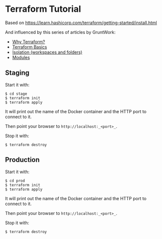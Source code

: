# Terraform Tutorial

Based on https://learn.hashicorp.com/terraform/getting-started/install.html

And influenced by this series of articles by GruntWork:

- [Why Terraform?](https://blog.gruntwork.io/why-we-use-terraform-and-not-chef-puppet-ansible-saltstack-or-cloudformation-7989dad2865c)
- [Terraform Basics](https://blog.gruntwork.io/an-introduction-to-terraform-f17df9c6d180)
- [Isolation (workspaces and folders)](https://blog.gruntwork.io/how-to-manage-terraform-state-28f5697e68fa)
- [Modules](https://blog.gruntwork.io/how-to-create-reusable-infrastructure-with-terraform-modules-25526d65f73d)

## Staging

Start it with:

    $ cd stage
    $ terraform init
    $ terraform apply

It will print out the name of the Docker container and the HTTP port to connect
to it.

Then point your browser to `http://localhost:_<port>_`.

Stop it with:

    $ terraform destroy

## Production

Start it with:

    $ cd prod
    $ terraform init
    $ terraform apply

It will print out the name of the Docker container and the HTTP port to connect
to it.

Then point your browser to `http://localhost:_<port>_`.

Stop it with:

    $ terraform destroy
